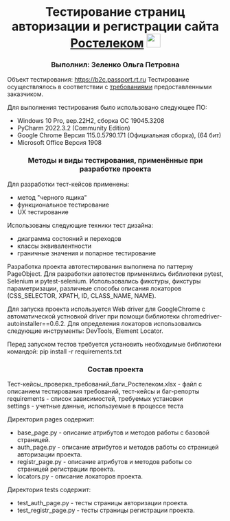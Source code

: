 <h1 align="center">Тестирование страниц авторизации и регистрации сайта <a href="https://b2c.passport.rt.ru" target="_blank">Ростелеком</a> 
<img src="https://38.img.avito.st/image/1/H1-pk7aBs7bfNkGwm_soflAwt7ALMrOwbFO3sN82QbAfNL-yHzKz8g" height="32"/></h1>
<h3 align="center">Выполнил: Зеленко Ольга Петровна</h3>

Объект тестирования: https://b2c.passport.rt.ru
Тестирование осуществлялось в соответствии с [требованиями](https://docs.google.com/document/d/1ZxIwNo3wYSuY9GQNEBmWLzo-TsrqX2mz/edit?usp=sharing&ouid=108178557176992179443&rtpof=true&sd=true) предоставленными заказчиком.

Для выполнения тестирования было использовано следующее ПО:
<ul>
  <li>Windows 10 Pro, вер.22H2, сборка ОС 19045.3208</li>
  <li>PyCharm 2022.3.2 (Community Edition)</li>
  <li>Google Chrome Версия 115.0.5790.171 (Официальная сборка), (64 бит)</li>
  <li>Microsoft Office Версия 1908</li>
</ul>

<h3 align="center">Методы и виды тестирования, применённые при разработке проекта</h3>

Для разработки тест-кейсов применены:
<ul>
  <li>метод "черного ящика"</li>
  <li>функциональное тестирование</li>
  <li>UX тестирование</li>
</ul>
Использованы следующие техники тест дизайна: 
<ul>
  <li>диаграмма состояний и переходов</li>
  <li>классы эквивалентности</li>
  <li>граничные значения и попарное тестирование</li>
</ul>

Разработка проекта автотестирования выполнена по паттерну PageObject. Для разработки автотестов применялись библиотеки pytest, Selenium и pytest-selenium. Использовались фикстуры, фикстуры параметризации, различные способы описания локаторов (СSS_SELECTOR, XPATH, ID, CLASS_NAME, NAME). 

Для запуска проекта используется Web driver для GoogleChrome с автоматической устновкой driver при помощи библиотеки chromedriver-autoinstaller==0.6.2.
Для определения локаторов использовались следующие инструменты: DevTools, Element Locator. 

Перед запуском тестов требуется установить необходимые библиотеки командой:
pip install -r requirements.txt

<h3 align="center">Состав проекта</h3>

Тест-кейсы_проверка_требований_баги_Ростелеком.xlsx - файл с описанием тестирования требований, тест-кейсы и баг-репорты
requirements - список зависимостей, требуемых установки <br>
settings - учетные данные, используемые в процессе теста

Директория pages содержит:
<ul>
  <li>base_page.py - описание атрибутов и методов работы с базовой страницей.</li>
  <li>auth_page.py - описание атрибутов и методов работы со страницей авторизации проекта.</li>
  <li>registr_page.py - описание атрибутов и методов работы со страницей регистрации проекта.</li>
  <li>locators.py - описание локаторов проекта.</li>
</ul>

Директория tests содержит:
<ul>
  <li>test_auth_page.py - тесты страницы авторизации проекта.</li>
  <li>test_registr_page.py - тесты страницы регистрации проекта.</li>
</ul>



